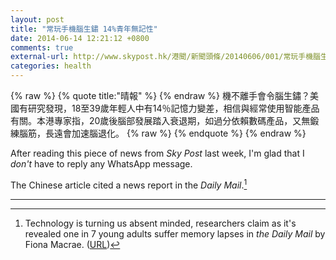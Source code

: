 ```yaml
---
layout: post
title: "常玩手機腦生鏽 14%青年無記性"
date: 2014-06-14 12:21:12 +0800
comments: true
external-url: http://www.skypost.hk/港聞/新聞頭條/20140606/001/常玩手機腦生鏽%2014％青年無記性/141538
categories: health
---
```


{% raw %}
{% quote title:"晴報" %}
{% endraw %}
機不離手會令腦生鏽？美國有研究發現，18至39歲年輕人中有14％記憶力變差，相信與經常使用智能產品有關。本港專家指，20歲後腦部發展踏入衰退期，如過分依賴數碼產品，又無鍛練腦筋，長遠會加速腦退化。
{% raw %}
{% endquote %}
{% endraw %}

After reading this piece of news from *Sky Post* last week, I'm glad
that I *don't* have to reply any WhatsApp message.

The Chinese article cited a news report in the *Daily Mail*.[^1]

---
[^1]:
    Technology is turning us absent minded, researchers claim as it's
    revealed one in 7 young adults suffer memory lapses in *the Daily
    Mail* by Fiona Macrae.  ([URL][dailymail])

[dailymail]: http://www.dailymail.co.uk/sciencetech/article-2648971/Technology-turns-youths-absent-minded-researchers-warn-revealed-one-7-young-adults-suffer-memory-lapses.html
